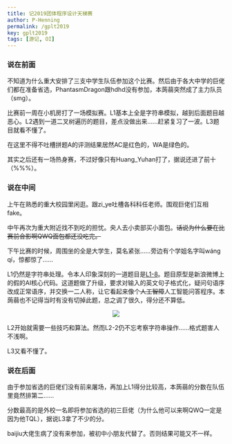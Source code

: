 ```yaml
---
title: 记2019团体程序设计天梯赛
author: P-Henning
permalink: /gplt2019
key: gplt2019
tags: [游记, OI]
---
```


### 说在前面

不知道为什么重大安排了三支中学生队伍参加这个比赛。然后由于各大中学的巨佬们都在准备省选，PhantasmDragon跟hdhd没有参加，本蒟蒻突然成了主力队员（smg）。

<!--more-->

比赛前一周在小机房打了一场模拟赛。L1基本上全是字符串模拟，越到后面题目越恶心。L2遇到一道二叉树遍历的题目，差点没做出来……赶紧复习了一波。L3题目就看不懂了。

在这里不得不吐槽拼题A的评测结果居然AC是红色的，WA是绿色的。

其实之后还有一场热身赛，不过好像只有Huang_Yuhan打了，据说还进了前十（%%%）。

### 说在中间

上午在熟悉的重大校园里闲逛。跟zi_ye吐槽各科科任老师。围观巨佬们互相fake。

中午再次为重大附近找不到吃的担忧。央人去小卖部买小面包。~~话说为什么要在比赛前合影啊QWQ面包都还没吃完。~~

下午比赛的时候，周围坐的全是大学生，莫名紧张……旁边有个学姐名字叫wáng qí，惊都惊了……

L1仍然是字符串处理。令本人印象深刻的一道题目是[L1-8](https://pintia.cn/problem-sets/994805046380707840/problems/1111914599412858885)。题目原型是新浪微博上的假的AI核心代码。这道题做了升级，要求对输入的英文句子格式化，疑问句语序改成正常语序，并交换一二人称，让它看起来像个~~人工智障~~人工智能问答程序。本蒟蒻也不记得当时有没有切掉此题，总之调了很久，得分还不算低。

<div align="center"><img src="https://s1.ax1x.com/2020/04/15/JCiWM6.jpg"></div>

L2开始就需要一些技巧和算法。然而L2-2仍不忘考察字符串操作……格式题害人不浅啊。

L3又看不懂了。

### 说在后面

由于参加省选的巨佬们没有前来屠场，再加上L1得分比较高，本蒟蒻的分数在队伍里竟然排第二……

分数最高的是外校一名即将参加省选的初三巨佬（为什么他可以来啊QWQ一定是因为他TQL），据说L3拿了不少的分。

baijiu大佬生病了没有来参加，被初中小朋友代替了。否则结果可能又不一样。
